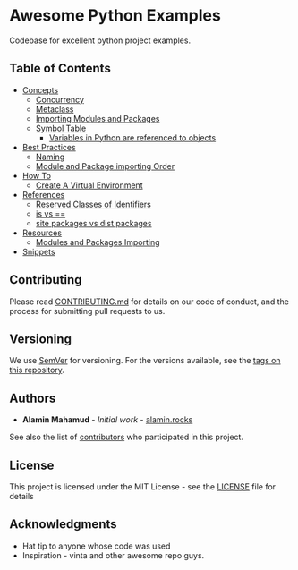 # Awesome Python Examples

Codebase for excellent python project examples.

## Table of Contents

- [Concepts](./CONCEPTS.md)
  - [Concurrency](./CONCEPTS.md#concurrency)
  - [Metaclass](./CONCEPTS.md#metaclass)
  - [Importing Modules and Packages](./CONCEPTS.md#importing-modules-and-packages)
  - [Symbol Table](./CONCEPTS.md#symbol-table)
    - [Variables in Python are referenced to objects](./CONCEPTS.md#variables-in-python-are-referenced-to-objects)
- [Best Practices](./BEST-PRACTICES.md)
  - [Naming](./BEST-PRACTICES.md#naming)
  - [Module and Package importing Order](./BEST-PRACTICES.md#Module-and-Package-importing-Order)
- [How To](./HOW-TO.md)
  - [Create A Virtual Environment](./HOW-TO.md#create-a-virtual-environment)
- [References](./REFERENCES.md)
  - [Reserved Classes of Identifiers](./REFERENCES.md#Reserved-Classes-of-Identifiers)
  - [is vs ==](./REFERENCES.md#is-vs-equal)
  - [site packages vs dist packages](./REFERENCES.md#site-packages-vs-dist-packages)
- [Resources](./RESOURCES.md)
  - [Modules and Packages Importing](./RESOURCES.md#Modules-and-Packages-Importing)
- [Snippets](./SNIPPETS.md)

## Contributing

Please read [CONTRIBUTING.md](CONTRIBUTING.md) for details on our code of conduct, and the process for submitting pull requests to us.

## Versioning

We use [SemVer](http://semver.org/) for versioning. For the versions available, see the [tags on this repository](https://github.com/your/project/tags).

## Authors

- **Alamin Mahamud** - _Initial work_ - [alamin.rocks](https://alamin-rocks.herokuapp.com)

See also the list of [contributors](https://github.com/your/project/contributors) who participated in this project.

## License

This project is licensed under the MIT License - see the [LICENSE](LICENSE) file for details

## Acknowledgments

- Hat tip to anyone whose code was used
- Inspiration - vinta and other awesome repo guys.
